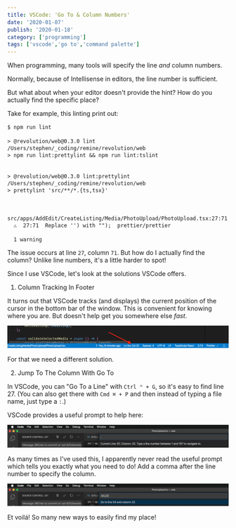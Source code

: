 ```yaml
---
title: VSCode: 'Go To & Column Numbers'
date: '2020-01-07'
publish: '2020-01-18'
category: ['programming']
tags: ['vscode','go to','command palette']
---
```


When programming, many tools will specify the line _and_ column numbers.

Normally, because of Intellisense in editors, the line number is sufficient.

But what about when your editor doesn't provide the hint? How do you actually find the specific place?

Take for example, this linting print out:

```shell
$ npm run lint

> @revolution/web@0.3.0 lint /Users/stephen/_coding/remine/revolution/web
> npm run lint:prettylint && npm run lint:tslint


> @revolution/web@0.3.0 lint:prettylint /Users/stephen/_coding/remine/revolution/web
> prettylint 'src/**/*.{ts,tsx}'


  src/apps/AddEdit/CreateListing/Media/PhotoUpload/PhotoUpload.tsx:27:71
  ⚠  27:71  Replace '') with "");  prettier/prettier

  1 warning
```

The issue occurs at line `27`, column `71`. But how do I actually find the column? Unlike line numbers, it's a little harder to spot!

Since I use VSCode, let's look at the solutions VSCode offers.

1. Column Tracking In Footer

It turns out that VSCode tracks (and displays) the current position of the cursor in the bottom bar of the window. This is convenient for knowing where you are. But doesn't help get you somewhere else _fast_.

![](./vscode-footer.png)

For that we need a different solution.

2. Jump To The Column With Go To

In VSCode, you can "Go To a Line" with `Ctrl ⌃ + G`, so it's easy to find line 27. (You can also get there with `Cmd ⌘ + P` and then instead of typing a file name, just type a `:`.)

VSCode provides a useful prompt to help here:

![](./go-to-prompt.png)

As many times as I've used this, I apparently never read the useful prompt which tells you exactly what you need to do! Add a comma after the line number to specify the column.

![](./go-to-example.png)

Et voilá! So many new ways to easily find my place!
